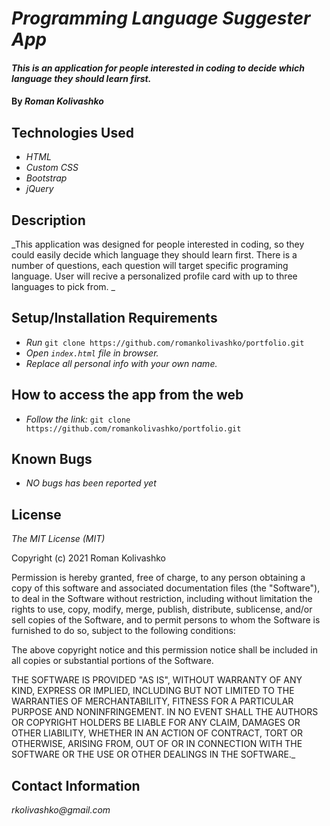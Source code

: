 # _Programming Language Suggester App_

#### _This is an application for people interested in coding to decide which language they should learn first._

#### By _**Roman Kolivashko**_

## Technologies Used

* _HTML_
* _Custom CSS_
* _Bootstrap_
* _jQuery_

## Description

_This application was designed for people interested in coding, so they could easily decide which language they should learn first. There is a number of questions, each question will target specific programing language. User will recive a personalized profile card with up to three languages to pick from.
_
## Setup/Installation Requirements

* _Run_ `git clone https://github.com/romankolivashko/portfolio.git`
* _Open `index.html` file in browser._
* _Replace all personal info with your own name._

## How to access the app from the web
* _Follow the link:_ `git clone https://github.com/romankolivashko/portfolio.git`

## Known Bugs

* _NO bugs has been reported yet_

## License

_The MIT License (MIT)_

Copyright (c) 2021 Roman Kolivashko

Permission is hereby granted, free of charge, to any person obtaining a copy of this software and associated documentation files (the "Software"), to deal in the Software without restriction, including without limitation the rights to use, copy, modify, merge, publish, distribute, sublicense, and/or sell copies of the Software, and to permit persons to whom the Software is furnished to do so, subject to the following conditions:

The above copyright notice and this permission notice shall be included in all copies or substantial portions of the Software.

THE SOFTWARE IS PROVIDED "AS IS", WITHOUT WARRANTY OF ANY KIND, EXPRESS OR IMPLIED, INCLUDING BUT NOT LIMITED TO THE WARRANTIES OF MERCHANTABILITY, FITNESS FOR A PARTICULAR PURPOSE AND NONINFRINGEMENT. IN NO EVENT SHALL THE AUTHORS OR COPYRIGHT HOLDERS BE LIABLE FOR ANY CLAIM, DAMAGES OR OTHER LIABILITY, WHETHER IN AN ACTION OF CONTRACT, TORT OR OTHERWISE, ARISING FROM, OUT OF OR IN CONNECTION WITH THE SOFTWARE OR THE USE OR OTHER DEALINGS IN THE SOFTWARE._

## Contact Information

_rkolivashko@gmail.com_

